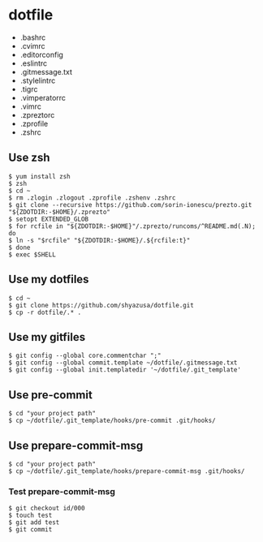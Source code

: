 dotfile
===

* .bashrc
* .cvimrc
* .editorconfig
* .eslintrc
* .gitmessage.txt
* .stylelintrc
* .tigrc
* .vimperatorrc
* .vimrc
* .zpreztorc
* .zprofile
* .zshrc

## Use zsh

```
$ yum install zsh
$ zsh
$ cd ~
$ rm .zlogin .zlogout .zprofile .zshenv .zshrc
$ git clone --recursive https://github.com/sorin-ionescu/prezto.git "${ZDOTDIR:-$HOME}/.zprezto"
$ setopt EXTENDED_GLOB
$ for rcfile in "${ZDOTDIR:-$HOME}"/.zprezto/runcoms/^README.md(.N); do
$ ln -s "$rcfile" "${ZDOTDIR:-$HOME}/.${rcfile:t}"
$ done
$ exec $SHELL
```

## Use my dotfiles

```
$ cd ~
$ git clone https://github.com/shyazusa/dotfile.git
$ cp -r dotfile/.* .
```

## Use my gitfiles

```
$ git config --global core.commentchar ";"
$ git config --global commit.template ~/dotfile/.gitmessage.txt
$ git config --global init.templatedir '~/dotfile/.git_template'
```

## Use pre-commit

```
$ cd "your project path"
$ cp ~/dotfile/.git_template/hooks/pre-commit .git/hooks/
```

## Use prepare-commit-msg

```
$ cd "your project path"
$ cp ~/dotfile/.git_template/hooks/prepare-commit-msg .git/hooks/
```

### Test prepare-commit-msg

```
$ git checkout id/000
$ touch test
$ git add test
$ git commit
```

